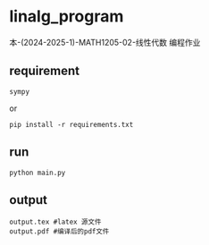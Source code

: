 # linalg_program

本-(2024-2025-1)-MATH1205-02-线性代数 编程作业

## requirement

```shell
sympy
```

or

```shell
pip install -r requirements.txt
```

## run

```shell
python main.py
```

## output

```shell
output.tex #latex 源文件
output.pdf #编译后的pdf文件
```

